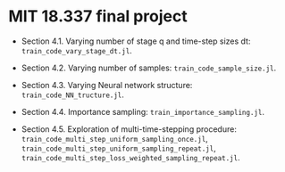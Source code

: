 # MIT 18.337 final project 

- Section 4.1. Varying number of stage q and time-step sizes dt: `train_code_vary_stage_dt.jl`.

- Section 4.2. Varying number of samples: `train_code_sample_size.jl`.

- Section 4.3. Varying Neural network structure: `train_code_NN_tructure.jl`.

- Section 4.4. Importance sampling: `train_importance_sampling.jl`.

- Section 4.5. Exploration of multi-time-stepping procedure:
`train_code_multi_step_uniform_sampling_once.jl`, 
`train_code_multi_step_uniform_sampling_repeat.jl`, 
`train_code_multi_step_loss_weighted_sampling_repeat.jl`.
